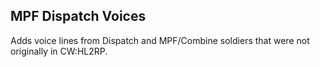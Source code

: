 ## MPF Dispatch Voices

Adds voice lines from Dispatch and MPF/Combine soldiers that were not originally in CW:HL2RP.
